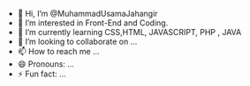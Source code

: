 - 👋 Hi, I’m @MuhammadUsamaJahangir
- 👀 I’m interested in Front-End and Coding.
- 🌱 I’m currently learning CSS,HTML, JAVASCRIPT, PHP , JAVA
- 💞️ I’m looking to collaborate on ...
- 📫 How to reach me ...
- 😄 Pronouns: ...
- ⚡ Fun fact: ...

<!---
MuhammadUsamaJahangir/MuhammadUsamaJahangir is a ✨ special ✨ repository because its `README.md` (this file) appears on your GitHub profile.
You can click the Preview link to take a look at your changes.
--->
